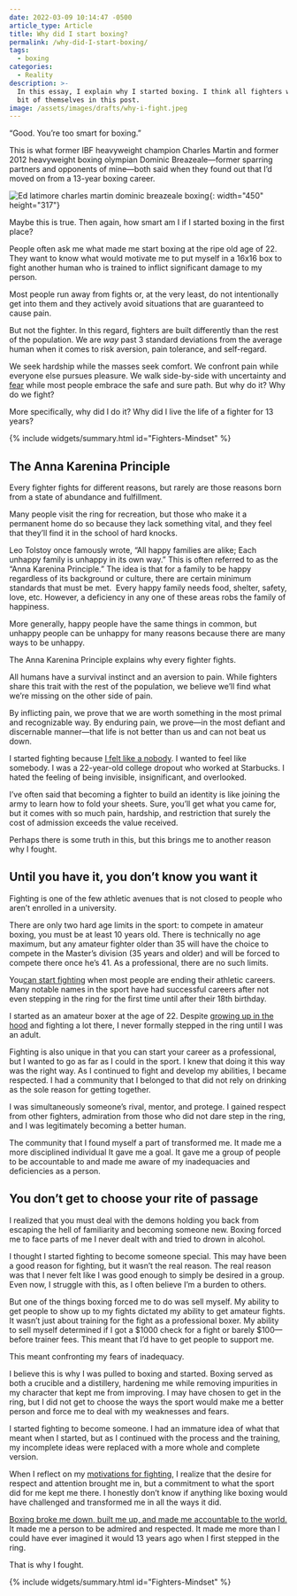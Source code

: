 ```yaml
---
date: 2022-03-09 10:14:47 -0500
article_type: Article
title: Why did I start boxing?
permalink: /why-did-I-start-boxing/
tags:
  - boxing
categories:
  - Reality
description: >-
  In this essay, I explain why I started boxing. I think all fighters will see a
  bit of themselves in this post. 
image: /assets/images/drafts/why-i-fight.jpeg
---
```

“Good. You’re too smart for boxing.”

This is what former IBF heavyweight champion Charles Martin and former 2012 heavyweight boxing olympian Dominic Breazeale—former sparring partners and opponents of mine—both said when they found out that I’d moved on from a 13-year boxing career.

![Ed latimore charles martin dominic breazeale boxing](/assets/images/posts/ftcarsonboxing.png "Me in the center, Dominic Breazeale on the far left, Charles Martin to my right. 2012 at Ft. Carson, Co for US Men's National Tournament"){: width="450" height="317"}

Maybe this is true. Then again, how smart am I if I started boxing in the first place?

People often ask me what made me start boxing at the ripe old age of 22. They want to know what would motivate me to put myself in a 16x16 box to fight another human who is trained to inflict significant damage to my person.

Most people run away from fights or, at the very least, do not intentionally get into them and they actively avoid situations that are guaranteed to cause pain.

But not the fighter. In this regard, fighters are built differently than the rest of the population. We are *way* past 3 standard deviations from the average human when it comes to risk aversion, pain tolerance, and self-regard.

We seek hardship while the masses seek comfort. We confront pain while everyone else pursues pleasure. We walk side-by-side with uncertainty and [fear](/how-to-overcome-fear/) while most people embrace the safe and sure path. But why do it? Why do we fight?

More specifically, why did I do it? Why did I live the life of a fighter for 13 years?

{% include widgets/summary.html id="Fighters-Mindset" %}

## The Anna Karenina Principle

Every fighter fights for different reasons, but rarely are those reasons born from a state of abundance and fulfillment.

Many people visit the ring for recreation, but those who make it a permanent home do so because they lack something vital, and they feel that they’ll find it in the school of hard knocks.

Leo Tolstoy once famously wrote, “All happy families are alike; Each unhappy family is unhappy in its own way.” This is often referred to as the “Anna Karenina Principle.” The idea is that for a family to be happy regardless of its background or culture, there are certain minimum standards that must be met.&nbsp; Every happy family needs food, shelter, safety, love, etc. However, a deficiency in any one of these areas robs the family of happiness.

More generally, happy people have the same things in common, but unhappy people can be unhappy for many reasons because there are many ways to be unhappy.

The Anna Karenina Principle explains why every fighter fights.

All humans have a survival instinct and an aversion to pain. While fighters share this trait with the rest of the population, we believe we’ll find what we’re missing on the other side of pain.

By inflicting pain, we prove that we are worth something in the most primal and recognizable way. By enduring pain, we prove—in the most defiant and discernable manner—that life is not better than us and can not beat us down.

I started fighting because [I felt like a nobody](/8-valuable-life-lessons-ive-learned-from-losing-on-national-television/). I wanted to feel like somebody. I was a 22-year-old college dropout who worked at Starbucks. I hated the feeling of being invisible, insignificant, and overlooked.

I’ve often said that becoming a fighter to build an identity is like joining the army to learn how to fold your sheets. Sure, you’ll get what you came for, but it comes with so much pain, hardship, and restriction that surely the cost of admission exceeds the value received.

Perhaps there is some truth in this, but this brings me to another reason why I fought.

## Until you have it, you don’t know you want it

Fighting is one of the few athletic avenues that is not closed to people who aren’t enrolled in a university.

There are only two hard age limits in the sport: to compete in amateur boxing, you must be at least 10 years old. There is technically no age maximum, but any amateur fighter older than 35 will have the choice to compete in the Master’s division (35 years and older) and will be forced to compete there once he’s 41. As a professional, there are no such limits.

You[can start fighting](/how-to-get-into-boxing/) when most people are ending their athletic careers. Many notable names in the sport have had successful careers after not even stepping in the ring for the first time until after their 18th birthday.

I started as an amateur boxer at the age of 22. Despite [growing up in the hood](https://edlatimore.com/living-in-the-hood) and fighting a lot there, I never formally stepped in the ring until I was an adult.

Fighting is also unique in that you can start your career as a professional, but I wanted to go as far as I could in the sport. I knew that doing it this way was the right way. As I continued to fight and develop my abilities, I became respected. I had a community that I belonged to that did not rely on drinking as the sole reason for getting together.

I was simultaneously someone’s rival, mentor, and protege. I gained respect from other fighters, admiration from those who did not dare step in the ring, and I was legitimately becoming a better human.

The community that I found myself a part of transformed me. It made me a more disciplined individual It gave me a goal. It gave me a group of people to be accountable to and made me aware of my inadequacies and deficiencies as a person.

## You don’t get to choose your rite of passage

I realized that you must deal with the demons holding you back from escaping the hell of familiarity and becoming someone new. Boxing forced me to face parts of me I never dealt with and tried to drown in alcohol.

I thought I started fighting to become someone special. This may have been a good reason for fighting, but it wasn’t the real reason. The real reason was that I never felt like I was good enough to simply be desired in a group. Even now, I struggle with this, as I often believe I’m a burden to others.

But one of the things boxing forced me to do was sell myself. My ability to get people to show up to my fights dictated my ability to get amateur fights. It wasn’t just about training for the fight as a professional boxer. My ability to sell myself determined if I got a $1000 check for a fight or barely $100—before trainer fees. This meant that I’d have to get people to support me.

This meant confronting my fears of inadequacy.

I believe this is why I was pulled to boxing and started. Boxing served as both a crucible and a distillery, hardening me while removing impurities in my character that kept me from improving. I may have chosen to get in the ring, but I did not get to choose the ways the sport would make me a better person and force me to deal with my weaknesses and fears.

I started fighting to become someone. I had an immature idea of what that meant when I started, but as I continued with the process and the training, my incomplete ideas were replaced with a more whole and complete version.

When I reflect on my [motivations for fighting](/why-I-quit-boxing/), I realize that the desire for respect and attention brought me in, but a commitment to what the sport did for me kept me there. I honestly don’t know if anything like boxing would have challenged and transformed me in all the ways it did.

[Boxing broke me down, built me up, and made me accountable to the world.](/boxing-quotes-from-ed-latimore/) It made me a person to be admired and respected. It made me more than I could have ever imagined it would 13 years ago when I first stepped in the ring.

That is why I fought.

{% include widgets/summary.html id="Fighters-Mindset" %}